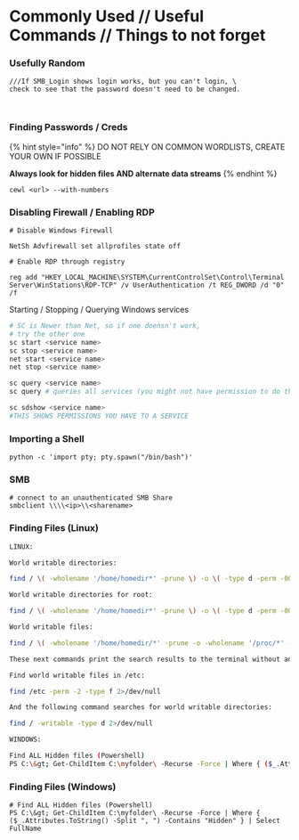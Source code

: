 # Commonly Used // Useful Commands // Things to not forget

### Usefully Random

```
///If SMB_Login shows login works, but you can't login, \
check to see that the password doesn't need to be changed.



```

### Finding Passwords / Creds

{% hint style="info" %}
DO NOT RELY ON COMMON WORDLISTS, CREATE YOUR OWN IF POSSIBLE

**Always look for hidden files AND alternate data streams**
{% endhint %}

```
cewl <url> --with-numbers
```

### Disabling Firewall / Enabling RDP

```
# Disable Windows Firewall

NetSh Advfirewall set allprofiles state off

# Enable RDP through registry

reg add "HKEY_LOCAL_MACHINE\SYSTEM\CurrentControlSet\Control\Terminal Server\WinStations\RDP-TCP" /v UserAuthentication /t REG_DWORD /d "0" /f
```

Starting / Stopping / Querying Windows services

```bash
# SC is Newer than Net, so if one doensn't work, 
# try the other one
sc start <service name>
sc stop <service name>
net start <service name>
net stop <service name>

sc query <service name>
sc query # queries all services (you might not have permission to do this)

sc sdshow <service name> 
#THIS SHOWS PERMISSIONS YOU HAVE TO A SERVICE

```

### Importing a Shell

```
python -c 'import pty; pty.spawn("/bin/bash")'
```

### SMB

```
# connect to an unauthenticated SMB Share
smbclient \\\\<ip>\\<sharename>
```

### Finding Files (Linux)

```bash
LINUX:

World writable directories:

find / \( -wholename '/home/homedir*' -prune \) -o \( -type d -perm -0002 \) -exec ls -ld '{}' ';' 2>/dev/null | grep -v root

World writable directories for root:

find / \( -wholename '/home/homedir*' -prune \) -o \( -type d -perm -0002 \) -exec ls -ld '{}' ';' 2>/dev/null | grep root

World writable files:

find / \( -wholename '/home/homedir/*' -prune -o -wholename '/proc/*' -prune \) -o \( -type f -perm -0002 \) -exec ls -l '{}' ';' 2>/dev/null

These next commands print the search results to the terminal without any additional information.

Find world writable files in /etc:

find /etc -perm -2 -type f 2>/dev/null

And the following command searches for world writable directories:

find / -writable -type d 2>/dev/null

WINDOWS:

Find ALL Hidden files (Powershell)
PS C:\&gt; Get-ChildItem C:\myfolder\ -Recurse -Force | Where { ($_.Attributes.ToString() -Split ", ") -Contains "Hidden" } | Select FullName


```

### Finding Files (Windows)

```
# Find ALL Hidden files (Powershell)
PS C:\&gt; Get-ChildItem C:\myfolder\ -Recurse -Force | Where { ($_.Attributes.ToString() -Split ", ") -Contains "Hidden" } | Select FullName
```

